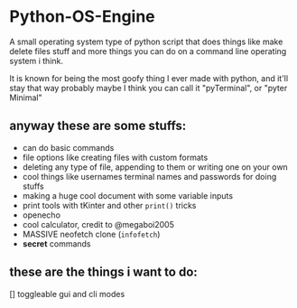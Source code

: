 # Python-OS-Engine
A small operating system type of python script that does things like make delete files stuff and more things you can do on a command line operating system i think.

It is known for being the most goofy thing I ever made with python, and it'll stay that way probably maybe I think
you can call it "pyTerminal", or "pyter Minimal"

## anyway these are some stuffs:
- can do basic commands
- file options like creating files with custom formats
- deleting any type of file, appending to them or writing one on your own
- cool things like usernames terminal names and passwords for doing stuffs
- making a huge cool document with some variable inputs
- print tools with tKinter and other `print()` tricks
- openecho
- cool calculator, credit to @megaboi2005
- MASSIVE neofetch clone (`infofetch`)
- **secret** commands

## these are the things i want to do:
[] toggleable gui and cli modes
